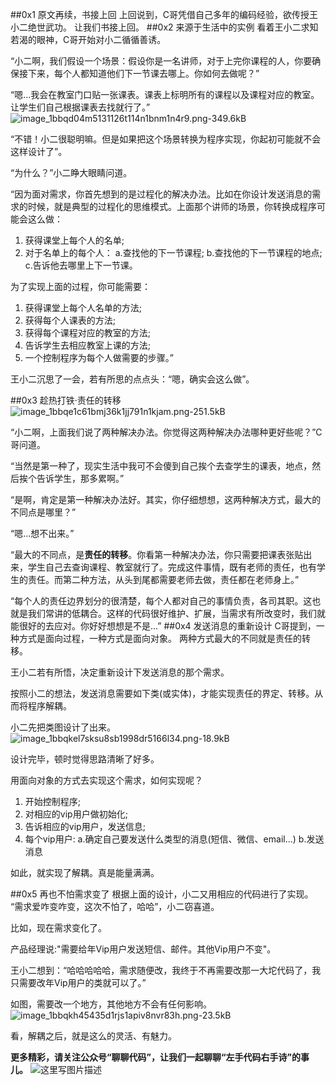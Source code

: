 ##0x1 原文再续，书接上回
上回说到，C哥凭借自己多年的编码经验，欲传授王小二绝世武功。
让我们书接上回。
##0x2 来源于生活中的实例
看着王小二求知若渴的眼神，C哥开始对小二循循善诱。

“小二啊，我们假设一个场景：假设你是一名讲师，对于上完你课程的人，你要确保接下来，每个人都知道他们下一节课去哪上。你如何去做呢？”

“嗯...我会在教室门口贴一张课表。课表上标明所有的课程以及课程对应的教室。让学生们自己根据课表去找就行了。”
![image_1bbqd04m5131126t114n1bnm1n4r9.png-349.6kB][2]

“不错！小二很聪明嘛。但是如果把这个场景转换为程序实现，你起初可能就不会这样设计了”。

“为什么？”小二睁大眼睛问道。

“因为面对需求，你首先想到的是过程化的解决办法。比如在你设计发送消息的需求的时候，就是典型的过程化的思维模式。上面那个讲师的场景，你转换成程序可能会这么做：

 1. 获得课堂上每个人的名单;
 2. 对于名单上的每个人：
    a.查找他的下一节课程;
    b.查找他的下一节课程的地点;
    c.告诉他去哪里上下一节课。

为了实现上面的过程，你可能需要：
 1. 获得课堂上每个人名单的方法;
 2. 获得每个人课表的方法;
 3. 获得每个课程对应的教室的方法;
 4. 告诉学生去相应教室上课的方法;
 5. 一个控制程序为每个人做需要的步骤。”
 
王小二沉思了一会，若有所思的点点头：“嗯，确实会这么做”。

##0x3 趁热打铁·责任的转移
![image_1bbqe1c61bmj36k1jj791n1kjam.png-251.5kB][3]

“小二啊，上面我们说了两种解决办法。你觉得这两种解决办法哪种更好些呢？”C哥问道。

“当然是第一种了，现实生活中我可不会傻到自己挨个去查学生的课表，地点，然后挨个告诉学生，那多累啊。”

“是啊，肯定是第一种解决办法好。其实，你仔细想想，这两种解决方式，最大的不同点是哪里？”

“嗯...想不出来。”

“最大的不同点，是**责任的转移**。你看第一种解决办法，你只需要把课表张贴出来，学生自己去查询课程、教室就行了。完成这件事情，既有老师的责任，也有学生的责任。而第二种方法，从头到尾都需要老师去做，责任都在老师身上。”

“每个人的责任边界划分的很清楚，每个人都对自己的事情负责，各司其职。这也就是我们常讲的低耦合。这样的代码很好维护、扩展，当需求有所改变时，我们就能很好的去应对。你好好想想是不是...”
##0x4 发送消息的重新设计
C哥提到，一种方式是面向过程，一种方式是面向对象。
两种方式最大的不同就是责任的转移。

王小二若有所悟，决定重新设计下发送消息的那个需求。

按照小二的想法，发送消息需要如下类(或实体)，才能实现责任的界定、转移。从而将程序解耦。

小二先把类图设计了出来。
![image_1bbqkel7sksu8sb1998dr5166l34.png-18.9kB][4]

设计完毕，顿时觉得思路清晰了好多。

用面向对象的方式去实现这个需求，如何实现呢？

 1. 开始控制程序;
 2. 对相应的vip用户做初始化;
 3. 告诉相应的vip用户，发送信息;
 4. 每个vip用户:
    a.确定自己要发送什么类型的消息(短信、微信、email...)
    b.发送消息

如此，就实现了解耦。真是能量满满。

##0x5 再也不怕需求变了
根据上面的设计，小二又用相应的代码进行了实现。
“需求爱咋变咋变，这次不怕了，哈哈”，小二窃喜道。

比如，现在需求变化了。

产品经理说:"需要给年Vip用户发送短信、邮件。其他Vip用户不变"。

王小二想到：“哈哈哈哈哈，需求随便改，我终于不再需要改那一大坨代码了，我只需要改年Vip用户的类就可以了。”

如图，需要改一个地方，其他地方不会有任何影响。
![image_1bbqkh45435d1rjs1apiv8nvr83h.png-23.5kB][5]

看，解耦之后，就是这么的灵活、有魅力。

**更多精彩，请关注公众号“聊聊代码”，让我们一起聊聊“左手代码右手诗”的事儿。**
![这里写图片描述](http://img.blog.csdn.net/20170326120133974?watermark/2/text/aHR0cDovL2Jsb2cuY3Nkbi5uZXQvdTAxMTUwOTc4MQ==/font/5a6L5L2T/fontsize/400/fill/I0JBQkFCMA==/dissolve/70/gravity/SouthEast)


  [1]: https://segmentfault.com/a/1190000008711877
  [2]: http://static.zybuluo.com/ericliu001/4rrnuftrqlgvk3zer0tk631f/image_1bbqd04m5131126t114n1bnm1n4r9.png
  [3]: http://static.zybuluo.com/ericliu001/7repmbqn25txi2p0xgue3pby/image_1bbqe1c61bmj36k1jj791n1kjam.png
  [4]: http://static.zybuluo.com/ericliu001/2llo3nyy3rso358g2bh47lwl/image_1bbqkel7sksu8sb1998dr5166l34.png
  [5]: http://static.zybuluo.com/ericliu001/3f47frj8hc3n8ff8wclg416y/image_1bbqkh45435d1rjs1apiv8nvr83h.png
  [6]: /img/bVK3YX